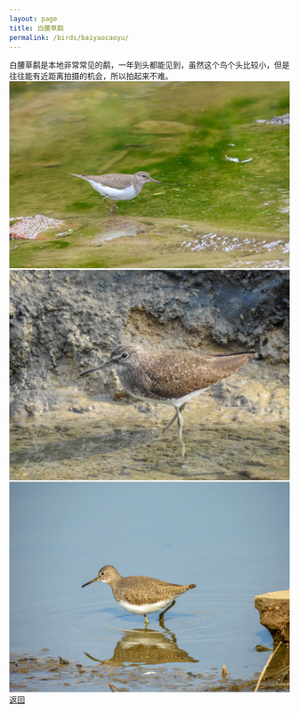 ```yaml
---
layout: page
title: 白腰草鹬
permalink: /birds/baiyaocaoyu/
---
```

白腰草鹬是本地非常常见的鹬，一年到头都能见到，虽然这个鸟个头比较小，但是往往能有近距离拍摄的机会，所以拍起来不难。
![](../picture/白腰草鹬/DSC_3542.jpg)
![](../picture/白腰草鹬/DSCN0496.jpg)
![](../picture/白腰草鹬/DSCN6531.jpg)
[返回](../../)
